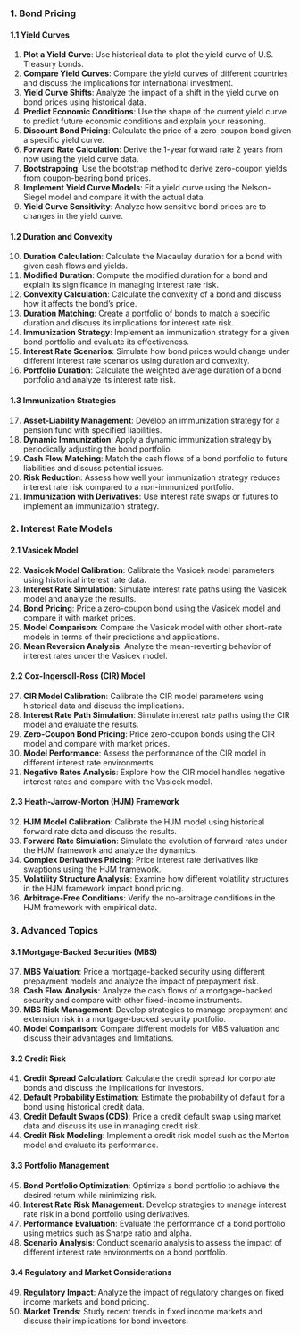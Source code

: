 ### **1. Bond Pricing**

#### **1.1 Yield Curves**

1. **Plot a Yield Curve**: Use historical data to plot the yield curve of U.S. Treasury bonds.
2. **Compare Yield Curves**: Compare the yield curves of different countries and discuss the implications for international investment.
3. **Yield Curve Shifts**: Analyze the impact of a shift in the yield curve on bond prices using historical data.
4. **Predict Economic Conditions**: Use the shape of the current yield curve to predict future economic conditions and explain your reasoning.
5. **Discount Bond Pricing**: Calculate the price of a zero-coupon bond given a specific yield curve.
6. **Forward Rate Calculation**: Derive the 1-year forward rate 2 years from now using the yield curve data.
7. **Bootstrapping**: Use the bootstrap method to derive zero-coupon yields from coupon-bearing bond prices.
8. **Implement Yield Curve Models**: Fit a yield curve using the Nelson-Siegel model and compare it with the actual data.
9. **Yield Curve Sensitivity**: Analyze how sensitive bond prices are to changes in the yield curve.

#### **1.2 Duration and Convexity**

10. **Duration Calculation**: Calculate the Macaulay duration for a bond with given cash flows and yields.
11. **Modified Duration**: Compute the modified duration for a bond and explain its significance in managing interest rate risk.
12. **Convexity Calculation**: Calculate the convexity of a bond and discuss how it affects the bond’s price.
13. **Duration Matching**: Create a portfolio of bonds to match a specific duration and discuss its implications for interest rate risk.
14. **Immunization Strategy**: Implement an immunization strategy for a given bond portfolio and evaluate its effectiveness.
15. **Interest Rate Scenarios**: Simulate how bond prices would change under different interest rate scenarios using duration and convexity.
16. **Portfolio Duration**: Calculate the weighted average duration of a bond portfolio and analyze its interest rate risk.

#### **1.3 Immunization Strategies**

17. **Asset-Liability Management**: Develop an immunization strategy for a pension fund with specified liabilities.
18. **Dynamic Immunization**: Apply a dynamic immunization strategy by periodically adjusting the bond portfolio.
19. **Cash Flow Matching**: Match the cash flows of a bond portfolio to future liabilities and discuss potential issues.
20. **Risk Reduction**: Assess how well your immunization strategy reduces interest rate risk compared to a non-immunized portfolio.
21. **Immunization with Derivatives**: Use interest rate swaps or futures to implement an immunization strategy.

### **2. Interest Rate Models**

#### **2.1 Vasicek Model**

22. **Vasicek Model Calibration**: Calibrate the Vasicek model parameters using historical interest rate data.
23. **Interest Rate Simulation**: Simulate interest rate paths using the Vasicek model and analyze the results.
24. **Bond Pricing**: Price a zero-coupon bond using the Vasicek model and compare it with market prices.
25. **Model Comparison**: Compare the Vasicek model with other short-rate models in terms of their predictions and applications.
26. **Mean Reversion Analysis**: Analyze the mean-reverting behavior of interest rates under the Vasicek model.

#### **2.2 Cox-Ingersoll-Ross (CIR) Model**

27. **CIR Model Calibration**: Calibrate the CIR model parameters using historical data and discuss the implications.
28. **Interest Rate Path Simulation**: Simulate interest rate paths using the CIR model and evaluate the results.
29. **Zero-Coupon Bond Pricing**: Price zero-coupon bonds using the CIR model and compare with market prices.
30. **Model Performance**: Assess the performance of the CIR model in different interest rate environments.
31. **Negative Rates Analysis**: Explore how the CIR model handles negative interest rates and compare with the Vasicek model.

#### **2.3 Heath-Jarrow-Morton (HJM) Framework**

32. **HJM Model Calibration**: Calibrate the HJM model using historical forward rate data and discuss the results.
33. **Forward Rate Simulation**: Simulate the evolution of forward rates under the HJM framework and analyze the dynamics.
34. **Complex Derivatives Pricing**: Price interest rate derivatives like swaptions using the HJM framework.
35. **Volatility Structure Analysis**: Examine how different volatility structures in the HJM framework impact bond pricing.
36. **Arbitrage-Free Conditions**: Verify the no-arbitrage conditions in the HJM framework with empirical data.

### **3. Advanced Topics**

#### **3.1 Mortgage-Backed Securities (MBS)**

37. **MBS Valuation**: Price a mortgage-backed security using different prepayment models and analyze the impact of prepayment risk.
38. **Cash Flow Analysis**: Analyze the cash flows of a mortgage-backed security and compare with other fixed-income instruments.
39. **MBS Risk Management**: Develop strategies to manage prepayment and extension risk in a mortgage-backed security portfolio.
40. **Model Comparison**: Compare different models for MBS valuation and discuss their advantages and limitations.

#### **3.2 Credit Risk**

41. **Credit Spread Calculation**: Calculate the credit spread for corporate bonds and discuss the implications for investors.
42. **Default Probability Estimation**: Estimate the probability of default for a bond using historical credit data.
43. **Credit Default Swaps (CDS)**: Price a credit default swap using market data and discuss its use in managing credit risk.
44. **Credit Risk Modeling**: Implement a credit risk model such as the Merton model and evaluate its performance.

#### **3.3 Portfolio Management**

45. **Bond Portfolio Optimization**: Optimize a bond portfolio to achieve the desired return while minimizing risk.
46. **Interest Rate Risk Management**: Develop strategies to manage interest rate risk in a bond portfolio using derivatives.
47. **Performance Evaluation**: Evaluate the performance of a bond portfolio using metrics such as Sharpe ratio and alpha.
48. **Scenario Analysis**: Conduct scenario analysis to assess the impact of different interest rate environments on a bond portfolio.

#### **3.4 Regulatory and Market Considerations**

49. **Regulatory Impact**: Analyze the impact of regulatory changes on fixed income markets and bond pricing.
50. **Market Trends**: Study recent trends in fixed income markets and discuss their implications for bond investors.
